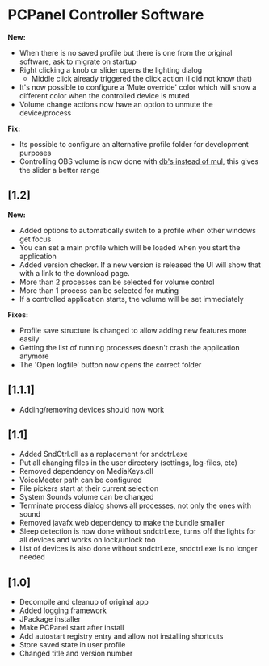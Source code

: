 # PCPanel Controller Software

<!-- Releasenotes without version are included in releases -->

**New:**

- When there is no saved profile but there is one from the original software, ask to migrate on startup
- Right clicking a knob or slider opens the lighting dialog
    - Middle click already triggered the click action (I did not know that)
- It's now possible to configure a 'Mute override' color which will show a different color when the controlled device is muted
- Volume change actions now have an option to unmute the device/process

**Fix:**

- Its possible to configure an alternative profile folder for development purposes
- Controlling OBS volume is now done with [db's instead of mul](https://github.com/obsproject/obs-websocket/blob/4.x-compat/docs/generated/protocol.md#setvolume), this gives the slider a better range

## [1.2]

**New:**

- Added options to automatically switch to a profile when other windows get focus
- You can set a main profile which will be loaded when you start the application
- Added version checker. If a new version is released the UI will show that with a link to the download page.
- More than 2 processes can be selected for volume control
- More than 1 process can be selected for muting
- If a controlled application starts, the volume will be set immediately

**Fixes:**

- Profile save structure is changed to allow adding new features more easily
- Getting the list of running processes doesn't crash the application anymore
- The 'Open logfile' button now opens the correct folder

## [1.1.1]

- Adding/removing devices should now work

## [1.1]

- Added SndCtrl.dll as a replacement for sndctrl.exe
- Put all changing files in the user directory (settings, log-files, etc)
- Removed dependency on MediaKeys.dll
- VoiceMeeter path can be configured
- File pickers start at their current selection
- System Sounds volume can be changed
- Terminate process dialog shows all processes, not only the ones with sound
- Removed javafx.web dependency to make the bundle smaller
- Sleep detection is now done without sndctrl.exe, turns off the lights for all devices and works on lock/unlock too
- List of devices is also done without sndctrl.exe, sndctrl.exe is no longer needed

## [1.0]

- Decompile and cleanup of original app
- Added logging framework
- JPackage installer
- Make PCPanel start after install
- Add autostart registry entry and allow not installing shortcuts
- Store saved state in user profile
- Changed title and version number

